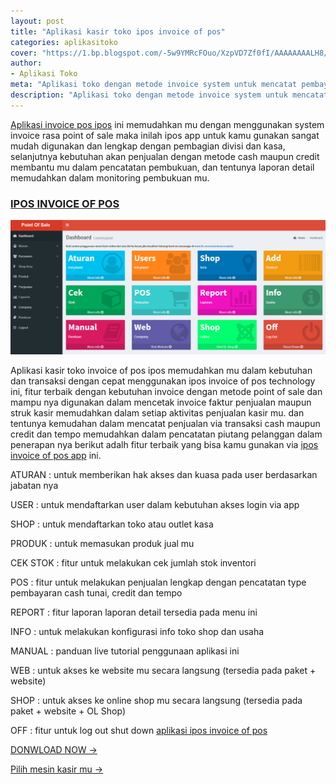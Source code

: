 ```yaml
---
layout: post
title: "Aplikasi kasir toko ipos invoice of pos"
categories: aplikasitoko
cover: "https://1.bp.blogspot.com/-5w9YMRcFOuo/XzpVD7Zf0fI/AAAAAAAALH8/-tApVZF3BKofriWYL9j1sWePsd50B4BYgCLcBGAsYHQ/s400/app%2Binvoice%2Bkasir%2Bonline.png"
author:
- Aplikasi Toko
meta: "Aplikasi toko dengan metode invoice system untuk mencatat pembayaran pelanggan"
description: "Aplikasi toko dengan metode invoice system untuk mencatat pembayaran pelanggan"
---
```

[Aplikasi invoice pos ipos](/aplikasitoko/2020/03/29/ipos.html) ini memudahkan mu dengan menggunakan system invoice rasa point of sale maka inilah ipos app untuk kamu gunakan sangat mudah digunakan dan lengkap dengan pembagian divisi dan kasa, selanjutnya kebutuhan akan penjualan dengan metode cash maupun credit membantu mu dalam pencatatan pembukuan, dan tentunya laporan detail memudahkan dalam monitoring pembukuan mu.



### **[IPOS INVOICE OF POS](/aplikasitoko/2020/03/29/ipos.html)**

![aplikasi toko ipos invoice pos online](/assets/img/pos.png)

Aplikasi kasir toko invoice of pos ipos memudahkan mu dalam kebutuhan dan transaksi dengan cepat menggunakan ipos invoice of pos technology ini, fitur terbaik dengan kebutuhan invoice dengan metode point of sale dan mampu nya digunakan dalam mencetak invoice faktur penjualan maupun struk kasir memudahkan dalam setiap aktivitas penjualan kasir mu. dan tentunya kemudahan dalam mencatat penjualan via transaksi cash maupun credit dan tempo memudahkan dalam pencatatan piutang pelanggan dalam penerapan nya berikut adalh fitur terbaik yang bisa kamu gunakan via [ipos invoice of pos app](/aplikasitoko/2020/03/29/ipos.html) ini.


ATURAN : untuk memberikan hak akses dan kuasa pada user berdasarkan jabatan nya

USER : untuk mendaftarkan user dalam kebutuhan akses login via app

SHOP : untuk mendaftarkan toko atau outlet kasa

PRODUK : untuk memasukan produk jual mu

CEK STOK : fitur untuk melakukan cek jumlah stok inventori

POS : fitur untuk melakukan penjualan lengkap dengan pencatatan type pembayaran cash tunai, credit dan tempo

REPORT : fitur laporan laporan detail tersedia pada menu ini

INFO : untuk melakukan konfigurasi info toko shop dan usaha

MANUAL : panduan live tutorial penggunaan aplikasi ini

WEB : untuk akses ke website mu secara langsung (tersedia pada paket + website)

SHOP : untuk akses ke online shop mu secara langsung (tersedia pada paket + website + OL Shop)

OFF : fitur untuk log out shut down [aplikasi ipos invoice of pos](/aplikasitoko/2020/03/29/ipos.html) 

[DONWLOAD NOW →](https://mesinkasir.github.io/e-catalog/Invoice%20point%20of%20sale%20app.pdf)


[Pilih mesin kasir mu →](/hardware)
